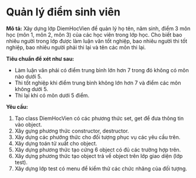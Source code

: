 # Quản lý điểm sinh viên
**Mô tả:**
Xây dựng lớp DiemHocVien để quản lý họ tên, năm sinh, điểm 3 môn học (môn 1, môn 2, môn 3) của các học viên trong lớp học. Cho biết bao nhiêu người trong lớp được làm luận văn tốt nghiệp, bao nhiêu người thi tốt nghiệp, bao nhiêu người phải thi lại và tên các môn thi lại.

**Tiêu chuẩn để xét như sau:** 
* Làm luận văn phải có điểm trung bình lớn hơn 7 trong đó không có môn nào dưới 5.
* Thi tốt nghiệp khi điểm trung bình không lớn hơn 7 và điểm các môn không dưới 5. 
* Thi lại khi có môn dưới 5 điểm.

**Yêu cầu:**
1)	Tạo class DiemHocVien có các phương thức set, get để đưa thông tin vào object.
2)	Xây gựng phương thức constructor, destructor.
3)	Xây dựng các phướng thức cho đối tượng phục vụ các yêu cầu trên.
4)	Xây dựng toán tử xuất cho object.
5)	Xây dựng phương thức tạo cứng 6 object có đủ các trường hợp trên.
6)	Xây dựng phương thức tạo object trả về object trên lớp giao diện (lớp test).
7)	Xây dựng lớp test có menu để kiểm thử các chức nhăng của đối tượng.